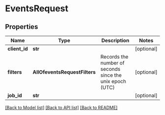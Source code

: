 # EventsRequest

## Properties
Name | Type | Description | Notes
------------ | ------------- | ------------- | -------------
**client_id** | **str** |  | [optional] 
**filters** | **AllOfeventsRequestFilters** | Records the number of seconds since the unix epoch (UTC) | [optional] 
**job_id** | **str** |  | [optional] 

[[Back to Model list]](../README.md#documentation-for-models) [[Back to API list]](../README.md#documentation-for-api-endpoints) [[Back to README]](../README.md)

